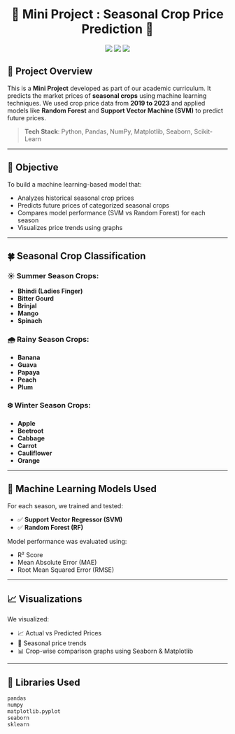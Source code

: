 <h1 align="center">🌾 Mini Project : Seasonal Crop Price Prediction 🌾</h1>

<p align="center">
  <img src="https://img.shields.io/badge/Python-3.13.5-blue?style=for-the-badge" />
  <img src="https://img.shields.io/badge/ML-RandomForest%20%7C%20SVM-orange?style=for-the-badge" />
  <img src="https://img.shields.io/badge/Data-Pandas-blueviolet?style=for-the-badge" />
</p>

## 📘 Project Overview

This is a **Mini Project** developed as part of our academic curriculum. It predicts the market prices of **seasonal crops** using machine learning techniques. We used crop price data from **2019 to 2023** and applied models like **Random Forest** and **Support Vector Machine (SVM)** to predict future prices.

> **Tech Stack**: Python, Pandas, NumPy, Matplotlib, Seaborn, Scikit-Learn

---

## 🎯 Objective

To build a machine learning-based model that:
- Analyzes historical seasonal crop prices
- Predicts future prices of categorized seasonal crops
- Compares model performance (SVM vs Random Forest) for each season
- Visualizes price trends using graphs

---

## 🍀 Seasonal Crop Classification

### ☀️ Summer Season Crops:
- **Bhindi (Ladies Finger)**        
- **Bitter Gourd**
- **Brinjal**
- **Mango**
- **Spinach**

### 🌧️ Rainy Season Crops:
- **Banana**
- **Guava**
- **Papaya**
- **Peach**
- **Plum**

### ❄️ Winter Season Crops:
- **Apple**
- **Beetroot**
- **Cabbage**
- **Carrot**
- **Cauliflower**
- **Orange**

---

## 🧠 Machine Learning Models Used

For each season, we trained and tested:
- ✅ **Support Vector Regressor (SVM)**
- ✅ **Random Forest (RF)**

Model performance was evaluated using:
- R² Score
- Mean Absolute Error (MAE)
- Root Mean Squared Error (RMSE)

---

## 📈 Visualizations

We visualized:
- 📈 Actual vs Predicted Prices
- 🧭 Seasonal price trends
- 📊 Crop-wise comparison graphs using Seaborn & Matplotlib

---

## 🧰 Libraries Used

```bash
pandas
numpy
matplotlib.pyplot
seaborn
sklearn
